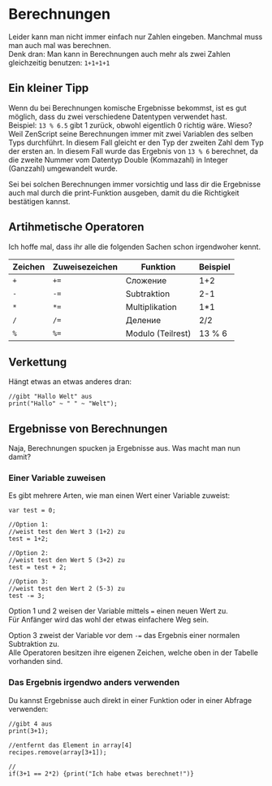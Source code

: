 # Berechnungen

Leider kann man nicht immer einfach nur Zahlen eingeben. Manchmal muss man auch mal was berechnen.  
Denk dran: Man kann in Berechnungen auch mehr als zwei Zahlen gleichzeitig benutzen: `1+1+1+1`

## Ein kleiner Tipp

Wenn du bei Berechnungen komische Ergebnisse bekommst, ist es gut möglich, dass du zwei verschiedene Datentypen verwendet hast.  
Beispiel: `13 % 6.5` gibt 1 zurück, obwohl eigentlich 0 richtig wäre. Wieso? Weil ZenScript seine Berechnungen immer mit zwei Variablen des selben Typs durchführt. In diesem Fall gleicht er den Typ der zweiten Zahl dem Typ der ersten an. In diesem Fall wurde das Ergebnis von `13 % 6` berechnet, da die zweite Nummer vom Datentyp Double (Kommazahl) in Integer (Ganzzahl) umgewandelt wurde.

Sei bei solchen Berechnungen immer vorsichtig und lass dir die Ergebnisse auch mal durch die print-Funktion ausgeben, damit du die Richtigkeit bestätigen kannst.

## Artihmetische Operatoren

Ich hoffe mal, dass ihr alle die folgenden Sachen schon irgendwoher kennt.

| Zeichen | Zuweisezeichen | Funktion          | Beispiel |
| ------- | -------------- | ----------------- | -------- |
| `+`     | `+=`           | Сложение          | 1+2      |
| `-`     | `-=`           | Subtraktion       | 2-1      |
| `*`     | `*=`           | Multiplikation    | 1*1      |
| `/`     | `/=`           | Деление           | 2/2      |
| `%`     | `%=`           | Modulo (Teilrest) | 13 % 6   |

## Verkettung

Hängt etwas an etwas anderes dran:

```zenscript
//gibt "Hallo Welt" aus
print("Hallo" ~ " " ~ "Welt");
```

## Ergebnisse von Berechnungen

Naja, Berechnungen spucken ja Ergebnisse aus. Was macht man nun damit?

### Einer Variable zuweisen

Es gibt mehrere Arten, wie man einen Wert einer Variable zuweist:

```zenscript
var test = 0;

//Option 1:
//weist test den Wert 3 (1+2) zu
test = 1+2;

//Option 2:
//weist test den Wert 5 (3+2) zu
test = test + 2;

//Option 3:
//weist test den Wert 2 (5-3) zu
test -= 3;
```

Option 1 und 2 weisen der Variable mittels `=` einen neuen Wert zu.  
Für Anfänger wird das wohl der etwas einfachere Weg sein.

Option 3 zweist der Variable vor dem `-=` das Ergebnis einer normalen Subtraktion zu.  
Alle Operatoren besitzen ihre eigenen Zeichen, welche oben in der Tabelle vorhanden sind.

### Das Ergebnis irgendwo anders verwenden

Du kannst Ergebnisse auch direkt in einer Funktion oder in einer Abfrage verwenden:

```zenscript
//gibt 4 aus
print(3+1);

//entfernt das Element in array[4]
recipes.remove(array[3+1]);

//
if(3+1 == 2*2) {print("Ich habe etwas berechnet!")}
```